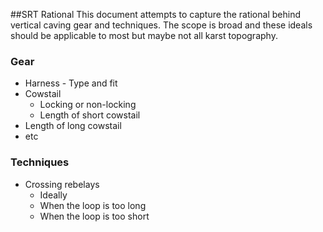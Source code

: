 ##SRT Rational
This document attempts to capture the rational behind vertical caving gear and techniques. The scope is broad and these ideals should be applicable to most but maybe not all karst topography.

### Gear
- Harness - Type and fit
- Cowstail
  - Locking or non-locking
  - Length of short cowstail
- Length of long cowstail
- etc


### Techniques
- Crossing rebelays
  - Ideally
  - When the loop is too long
  - When the loop is too short
